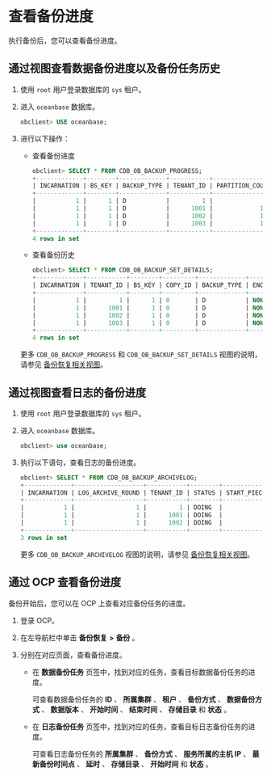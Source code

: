 查看备份进度 
===========================

执行备份后，您可以查看备份进度。

通过视图查看数据备份进度以及备份任务历史 
-----------------------------------------

1. 使用 `root` 用户登录数据库的 `sys` 租户。

   

2. 进入 `oceanbase` 数据库。

   ```sql
   obclient> USE oceanbase;
   ```

   

3. 进行以下操作：

   * 查看备份进度

     ```sql
     obclient> SELECT * FROM CDB_OB_BACKUP_PROGRESS;
     +-------------+--------+-------------+-----------+-----------------+-------------------+------------------------+--------------------------+-------------+--------------+----------------------------+----------------------------+---------+
     | INCARNATION | BS_KEY | BACKUP_TYPE | TENANT_ID | PARTITION_COUNT | MACRO_BLOCK_COUNT | FINISH_PARTITION_COUNT | FINISH_MACRO_BLOCK_COUNT | INPUT_BYTES | OUTPUT_BYTES | START_TIME                 | COMPLETION_TIME            | STATUS  |
     +-------------+--------+-------------+-----------+-----------------+-------------------+------------------------+--------------------------+-------------+--------------+----------------------------+----------------------------+---------+
     |           1 |      1 | D           |         1 |               0 |                 0 |                      0 |                        0 |           0 |            0 | 2021-12-08 15:27:24.600816 | 2021-12-08 15:27:24.917454 | RUNNING |
     |           1 |      1 | D           |      1001 |             163 |                 0 |                      0 |                        0 |           0 |            0 | 2021-12-08 15:27:24.600816 | 2021-12-08 15:27:24.891446 | RUNNING |
     |           1 |      1 | D           |      1002 |             151 |                 0 |                      0 |                        0 |           0 |            0 | 2021-12-08 15:27:24.600816 | 2021-12-08 15:27:24.875818 | RUNNING |
     |           1 |      1 | D           |      1003 |             145 |                 0 |                      0 |                        0 |           0 |            0 | 2021-12-08 15:27:24.600816 | 2021-12-08 15:27:24.859345 | RUNNING |
     +-------------+--------+-------------+-----------+-----------------+-------------------+------------------------+--------------------------+-------------+--------------+----------------------------+----------------------------+---------+
     4 rows in set
     ```

     
   
   * 查看备份历史

     ```sql
     obclient> SELECT * FROM CDB_OB_BACKUP_SET_DETAILS;
     +-------------+-----------+--------+---------+-------------+-----------------+----------------------------+----------------------------+------------------+------+------------+-------------+------------+--------------+-------------------+-------------------+----------------------+---------------------------+--------------------+--------+---------------------+----------+--------------+
     | INCARNATION | TENANT_ID | BS_KEY | COPY_ID | BACKUP_TYPE | ENCRYPTION_MODE | START_TIME                 | COMPLETION_TIME            | ELAPSED_SECONDES | KEEP | KEEP_UNTIL | DEVICE_TYPE | COMPRESSED | OUTPUT_BYTES | OUTPUT_RATE_BYTES | COMPRESSION_RATIO | OUTPUT_BYTES_DISPLAY | OUTPUT_RATE_BYTES_DISPLAY | TIME_TAKEN_DISPLAY | STATUS | START_REPLAY_LOG_TS | DATE     | BACKUP_LEVEL |
     +-------------+-----------+--------+---------+-------------+-----------------+----------------------------+----------------------------+------------------+------+------------+-------------+------------+--------------+-------------------+-------------------+----------------------+---------------------------+--------------------+--------+---------------------+----------+--------------+
     |           1 |         1 |      1 | 0       | D           | NONE            | 2021-12-08 15:27:24.600816 | 2021-12-08 15:32:25.445473 |              301 | NO   |            | FILE        | NO         |            0 |            0.0000 |              NULL | 0.00MB               | 0.00MB/S                  | 00:05:00.844657    | FAILED |                   0 | 20211208 | CLUSTER      |
     |           1 |      1001 |      1 | 0       | D           | NONE            | 2021-12-08 15:27:24.600816 | 2021-12-08 15:32:25.207404 |              301 | NO   |            | FILE        | NO         |            0 |            0.0000 |              NULL | 0.00MB               | 0.00MB/S                  | 00:05:00.606588    | FAILED |                   0 | 20211208 | CLUSTER      |
     |           1 |      1002 |      1 | 0       | D           | NONE            | 2021-12-08 15:27:24.600816 | 2021-12-08 15:32:25.180556 |              301 | NO   |            | FILE        | NO         |            0 |            0.0000 |              NULL | 0.00MB               | 0.00MB/S                  | 00:05:00.579740    | FAILED |                   0 | 20211208 | CLUSTER      |
     |           1 |      1003 |      1 | 0       | D           | NONE            | 2021-12-08 15:27:24.600816 | 2021-12-08 15:32:25.158159 |              301 | NO   |            | FILE        | NO         |            0 |            0.0000 |              NULL | 0.00MB               | 0.00MB/S                  | 00:05:00.557343    | FAILED |                   0 | 20211208 | CLUSTER      |
     +-------------+-----------+--------+---------+-------------+-----------------+----------------------------+----------------------------+------------------+------+------------+-------------+------------+--------------+-------------------+-------------------+----------------------+---------------------------+--------------------+--------+---------------------+----------+--------------+
     4 rows in set
     ```

     
   

   

   更多 `CDB_OB_BACKUP_PROGRESS` 和 `CDB_OB_BACKUP_SET_DETAILS` 视图的说明，请参见 [备份恢复相关视图](../7.backup-and-recovery-related-views-1.md)。
   




通过视图查看日志的备份进度 
----------------------------------

1. 使用 `root` 用户登录数据库的 `sys` 租户。

   

2. 进入 `oceanbase` 数据库。

   ```sql
   obclient> use oceanbase;
   ```

   

3. 执行以下语句，查看日志的备份进度。

   ```sql
   obclient> SELECT * FROM CDB_OB_BACKUP_ARCHIVELOG;
   +-------------+-------------------+-----------+--------+----------------+-----------------+----------------------------+----------------------------+-------------+--------------+-------------------+---------------------+----------------------+
   | INCARNATION | LOG_ARCHIVE_ROUND | TENANT_ID | STATUS | START_PIECE_ID | BACKUP_PIECE_ID | MIN_FIRST_TIME             | MAX_NEXT_TIME              | INPUT_BYTES | OUTPUT_BYTES | COMPRESSION_RATIO | INPUT_BYTES_DISPLAY | OUTPUT_BYTES_DISPLAY |
   +-------------+-------------------+-----------+--------+----------------+-----------------+----------------------------+----------------------------+-------------+--------------+-------------------+---------------------+----------------------+
   |           1 |                 1 |         1 | DOING  |              1 |               1 | 2021-07-22 15:18:06.135913 | 2021-07-22 15:18:10.116704 |           0 |            0 |              NULL | 0.00MB              | 0.00MB               |
   |           1 |                 1 |      1001 | DOING  |              1 |               1 | 2021-07-22 15:18:06.135913 | 2021-07-22 15:18:10.483601 |           0 |            0 |              NULL | 0.00MB              | 0.00MB               |
   |           1 |                 1 |      1002 | DOING  |              1 |               1 | 2021-07-22 15:18:06.135913 | 2021-07-22 15:18:10.116704 |           0 |            0 |              NULL | 0.00MB              | 0.00MB               |
   +-------------+-------------------+-----------+--------+----------------+-----------------+----------------------------+----------------------------+-------------+--------------+-------------------+---------------------+----------------------+
   3 rows in set
   ```

   

   更多 `CDB_OB_BACKUP_ARCHIVELOG` 视图的说明，请参见 [备份恢复相关视图](../7.backup-and-recovery-related-views-1.md)。
   




通过 OCP 查看备份进度 
----------------------------------

备份开始后，您可以在 OCP 上查看对应备份任务的进度。

1. 登录 OCP。

   

2. 在左导航栏中单击 **备份恢复** **\>** **备份** 。

   

3. 分别在对应页面，查看备份进度。

   * 在 **数据备份任务** 页签中，找到对应的任务，查看目标数据备份任务的进度。

     可查看数据备份任务的 **ID** 、 **所属集群** 、 **租户** 、 **备份方式** 、 **数据备份方式** 、 **数据版本** 、 **开始时间** 、 **结束时间** 、 **存储目录** 和 **状态** 。
     
   
   * 在 **日志备份任务** 页签中，找到对应的任务，查看目标日志备份任务的进度。

     可查看日志备份任务的 **所属集群** 、 **备份方式** 、 **服务所属的主机 IP** 、 **最新备份时间点** 、 **延时** 、 **存储目录** 、 **开始时间** 和 **状态** 。
     
   

   



